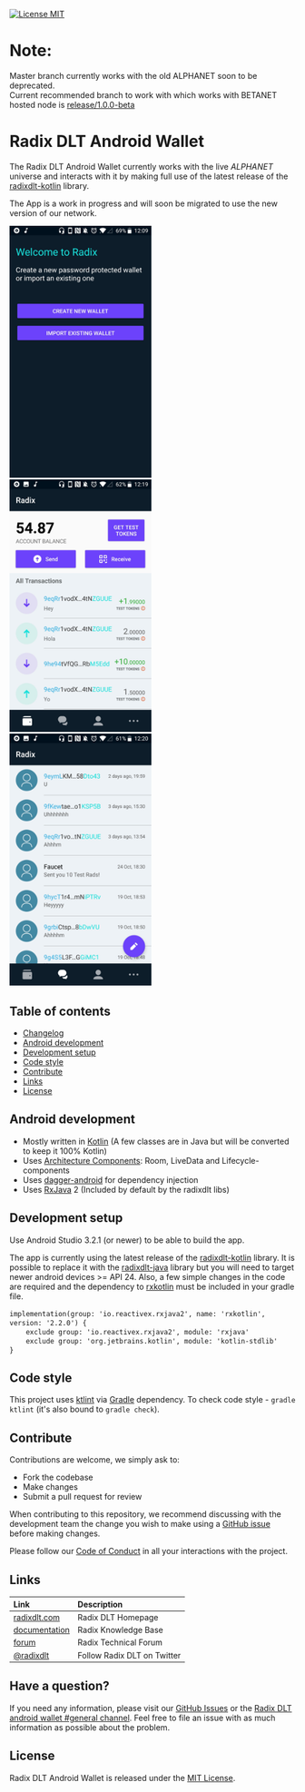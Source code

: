 [![License MIT](https://img.shields.io/badge/license-MIT-blue.svg)](LICENSE)

# Note:

Master branch currently works with the old ALPHANET soon to be deprecated.  
Current recommended branch to work with which works with BETANET hosted node is [release/1.0.0-beta](https://github.com/radixdlt/radixdlt-wallet-android/tree/release/1.0.0-beta)

# Radix DLT Android Wallet

The Radix DLT Android Wallet currently works with the live _ALPHANET_ universe and interacts with it
by making full use of the latest release of the [radixdlt-kotlin](https://github.com/radixdlt/radixdlt-kotlin) library.

The App is a work in progress and will soon be migrated to use the new version of our network.

<img src="art/unlock_wallet.jpg" width="250">&nbsp;
<img src="art/transactions_screen.jpg" width="250">&nbsp;
<img  src="art/contacts_screen.jpg" width="250">

## Table of contents

- [Changelog](CHANGELOG.md)
- [Android development](#android-development)
- [Development setup](#development-setup)
- [Code style](#code-style)
- [Contribute](#contribute)
- [Links](#links)
- [License](#license)

## Android development

 * Mostly written in [Kotlin](https://kotlinlang.org/) (A few classes are in Java but will be converted to keep it 100% Kotlin)
 * Uses [Architecture Components](https://developer.android.com/topic/libraries/architecture/): Room, LiveData and Lifecycle-components
 * Uses [dagger-android](https://google.github.io/dagger/android.html) for dependency injection
 * Uses [RxJava](https://github.com/ReactiveX/RxJava) 2 (Included by default by the radixdlt libs)

## Development setup

Use Android Studio 3.2.1 (or newer) to be able to build the app.

The app is currently using the latest release of the [radixdlt-kotlin](https://github.com/radixdlt/radixdlt-kotlin) library. It is 
possible to replace it with the [radixdlt-java](https://github.com/radixdlt/radixdlt-java) library but you will need to target newer
android devices >= API 24. Also, a few simple changes in the code are required and the dependency
to [rxkotlin](https://github.com/ReactiveX/RxKotlin) must be included in your gradle file.

```
implementation(group: 'io.reactivex.rxjava2', name: 'rxkotlin', version: '2.2.0') {
    exclude group: 'io.reactivex.rxjava2', module: 'rxjava'
    exclude group: 'org.jetbrains.kotlin', module: 'kotlin-stdlib'
}
```

## Code style

This project uses [ktlint](https://github.com/shyiko/ktlint) via [Gradle](https://gradle.org/) dependency.
To check code style - `gradle ktlint` (it's also bound to `gradle check`).

## Contribute

Contributions are welcome, we simply ask to:

* Fork the codebase
* Make changes
* Submit a pull request for review

When contributing to this repository, we recommend discussing with the development team the change you wish to make using a [GitHub issue](https://github.com/radixdlt/radixdlt-wallet-android/issues) before making changes.

Please follow our [Code of Conduct](CODE_OF_CONDUCT.md) in all your interactions with the project.

## Links

| Link | Description |
| :----- | :------ |
[radixdlt.com](https://radixdlt.com/) | Radix DLT Homepage
[documentation](https://docs.radixdlt.com/) | Radix Knowledge Base
[forum](https://forum.radixdlt.com/) | Radix Technical Forum
[@radixdlt](https://twitter.com/radixdlt) | Follow Radix DLT on Twitter

## Have a question?

If you need any information, please visit our [GitHub Issues](https://github.com/radixdlt/radixdlt-wallet-android/issues) or the [Radix DLT android wallet #general channel](https://discord.gg/53G6eZU). Feel free to file an issue with as much information as possible about the problem.

## License

Radix DLT Android Wallet is released under the [MIT License](LICENSE).
